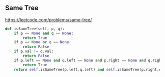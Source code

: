 ## Same Tree

https://leetcode.com/problems/same-tree/

```python
def isSameTree(self, p, q):        
    if p == None and q == None:
        return True
    if p == None or q == None:
        return False
    if p.val != q.val:
        return False
    if p.left == None and q.left == None and p.right == None and q.right == None:
        return True       
    return self.isSameTree(p.left,q.left) and self.isSameTree(p.right,q.right)
```    
